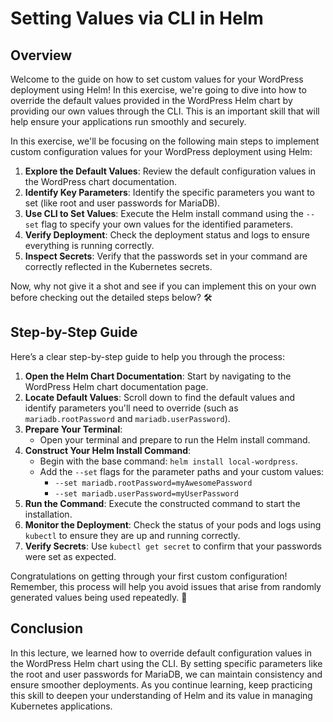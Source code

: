 # Setting Values via CLI in Helm

## Overview

Welcome to the guide on how to set custom values for your WordPress deployment using Helm! In this exercise, we're going to dive into how to override the default values provided in the WordPress Helm chart by providing our own values through the CLI. This is an important skill that will help ensure your applications run smoothly and securely.

In this exercise, we'll be focusing on the following main steps to implement custom configuration values for your WordPress deployment using Helm:

1. **Explore the Default Values**: Review the default configuration values in the WordPress chart documentation.
2. **Identify Key Parameters**: Identify the specific parameters you want to set (like root and user passwords for MariaDB).
3. **Use CLI to Set Values**: Execute the Helm install command using the `--set` flag to specify your own values for the identified parameters.
4. **Verify Deployment**: Check the deployment status and logs to ensure everything is running correctly.
5. **Inspect Secrets**: Verify that the passwords set in your command are correctly reflected in the Kubernetes secrets.

Now, why not give it a shot and see if you can implement this on your own before checking out the detailed steps below? 🛠️

## Step-by-Step Guide

Here’s a clear step-by-step guide to help you through the process:

1. **Open the Helm Chart Documentation**: Start by navigating to the WordPress Helm chart documentation page.
2. **Locate Default Values**: Scroll down to find the default values and identify parameters you'll need to override (such as `mariadb.rootPassword` and `mariadb.userPassword`).
3. **Prepare Your Terminal**:
   - Open your terminal and prepare to run the Helm install command.
4. **Construct Your Helm Install Command**:
   - Begin with the base command: `helm install local-wordpress`.
   - Add the `--set` flags for the parameter paths and your custom values:
     - `--set mariadb.rootPassword=myAwesomePassword`
     - `--set mariadb.userPassword=myUserPassword`
5. **Run the Command**: Execute the constructed command to start the installation.
6. **Monitor the Deployment**: Check the status of your pods and logs using `kubectl` to ensure they are up and running correctly.
7. **Verify Secrets**: Use `kubectl get secret` to confirm that your passwords were set as expected.

Congratulations on getting through your first custom configuration! Remember, this process will help you avoid issues that arise from randomly generated values being used repeatedly. 🎉

## Conclusion

In this lecture, we learned how to override default configuration values in the WordPress Helm chart using the CLI. By setting specific parameters like the root and user passwords for MariaDB, we can maintain consistency and ensure smoother deployments. As you continue learning, keep practicing this skill to deepen your understanding of Helm and its value in managing Kubernetes applications.
